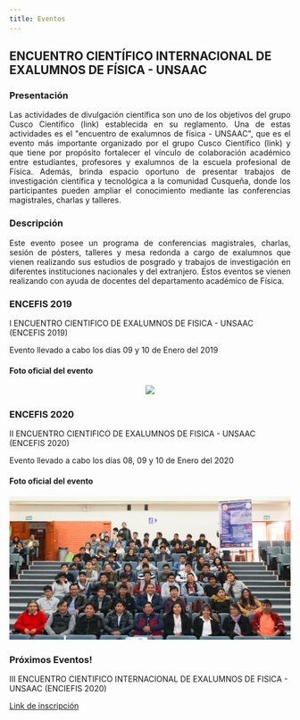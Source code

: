 ```yaml
---
title: Eventos
---
```


## **ENCUENTRO CIENTÍFICO INTERNACIONAL DE EXALUMNOS DE FÍSICA - UNSAAC**

### **Presentación**
<p style='text-align: justify;'> Las actividades de divulgación científica son uno de los objetivos del grupo Cusco Científico (link) establecida en su reglamento. Una de estas actividades es el "encuentro de exalumnos de física - UNSAAC", que es el evento más importante organizado por el grupo Cusco Científico (link) y que tiene por propósito fortalecer el vínculo de colaboración académico entre estudiantes, profesores y exalumnos de la escuela profesional de Física. Además, brinda espacio oportuno de presentar trabajos de investigación científica y tecnológica a la comunidad Cusqueña, donde los participantes pueden ampliar el conocimiento mediante las conferencias magistrales, charlas y talleres. </p>

### **Descripción**

<p style='text-align: justify;'> Este evento posee un programa de conferencias magistrales, charlas, sesión de pósters, talleres y mesa redonda a cargo de exalumnos que vienen realizando sus estudios de posgrado y trabajos de investigación en diferentes instituciones nacionales y del extranjero. Estos eventos se vienen realizando con ayuda de docentes del departamento académico de Física. </p>

### ENCEFIS 2019
 
I ENCUENTRO CIENTIFICO DE EXALUMNOS DE FISICA - UNSAAC (ENCEFIS 2019) 

Evento llevado a cabo los días 09 y 10 de Enero del 2019

#### Foto oficial del evento

<p align="center"> 
<img src="img/encefis/Foto_oficial_encefis-2019.png">
</p>

### ENCEFIS 2020

II ENCUENTRO CIENTIFICO DE EXALUMNOS DE FISICA - UNSAAC (ENCEFIS 2020) 

Evento llevado a cabo los días 08, 09 y 10 de Enero del 2020

#### Foto oficial del evento

<p align="center"> 
<img src="img/encefis/Foto_oficial_encefis-2020.jpg">
</p>

### Próximos Eventos!

III ENCUENTRO CIENTIFICO INTERNACIONAL DE EXALUMNOS DE FISICA - UNSAAC (ENCIEFIS 2020)

[Link de inscripción](https://docs.google.com/forms/d/e/1FAIpQLScDOYWfKQJMzF0tG4nuV0miR1KvWN35XfXTssgq9pKAFtfp0g/viewform)